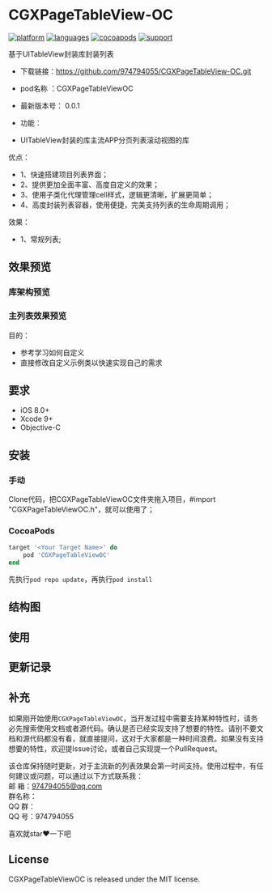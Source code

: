 # CGXPageTableView-OC

[![platform](https://img.shields.io/badge/platform-iOS-blue.svg?style=plastic)](#)
[![languages](https://img.shields.io/badge/language-objective--c-blue.svg)](#) 
[![cocoapods](https://img.shields.io/badge/cocoapods-supported-4BC51D.svg?style=plastic)](https://cocoapods.org/pods/CGXPageTableViewOC)
[![support](https://img.shields.io/badge/support-ios%208%2B-orange.svg)](#) 

基于UITableView封装库封装列表

- 下载链接：https://github.com/974794055/CGXPageTableView-OC.git
-  pod名称 ：CGXPageTableViewOC
- 最新版本号： 0.0.1

- 功能：    
- UITableView封装的库主流APP分页列表滚动视图的库
 
优点：
- 1、快速搭建项目列表界面；
- 2、提供更加全面丰富、高度自定义的效果；
- 3、使用子类化代理管理cell样式，逻辑更清晰，扩展更简单；
- 4、高度封装列表容器，使用便捷，完美支持列表的生命周期调用；

效果：
- 1、常规列表;

## 效果预览
### 库架构预览

### 主列表效果预览


目的：
- 参考学习如何自定义
- 直接修改自定义示例类以快速实现自己的需求

## 要求
- iOS 8.0+
- Xcode 9+
- Objective-C

## 安装
### 手动
Clone代码，把CGXPageTableViewOC文件夹拖入项目，#import "CGXPageTableViewOC.h"，就可以使用了；
### CocoaPods
```ruby
target '<Your Target Name>' do
    pod 'CGXPageTableViewOC'
end
```
先执行`pod repo update`，再执行`pod install`

## 结构图


## 使用



## 更新记录


## 补充

如果刚开始使用`CGXPageTableViewOC`，当开发过程中需要支持某种特性时，请务必先搜索使用文档或者源代码。确认是否已经实现支持了想要的特性。请别不要文档和源代码都没有看，就直接提问，这对于大家都是一种时间浪费。如果没有支持想要的特性，欢迎提Issue讨论，或者自己实现提一个PullRequest。

该仓库保持随时更新，对于主流新的列表效果会第一时间支持。使用过程中，有任何建议或问题，可以通过以下方式联系我：</br>
邮    箱：974794055@qq.com </br>
群名称：</br>
QQ  群：</br>
QQ  号：974794055</br>


喜欢就star❤️一下吧

## License

CGXPageTableViewOC is released under the MIT license.
